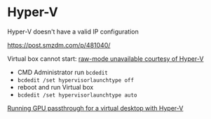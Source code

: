 # Hyper-V

Hyper-V doesn't have a valid IP configuration

<https://post.smzdm.com/p/481040/>

Virtual box cannot start: [raw-mode unavailable courtesy of Hyper-V](https://discuss.erpnext.com/t/virtualbox-wont-run-raw-mode-unavailable-courtesy-of-hyper-v/34541)

- CMD Administrator run `bcdedit`
- `bcdedit /set hypervisorlaunchtype off`
- reboot and run Virtual box
- `bcdedit /set hypervisorlaunchtype auto`

[Running GPU passthrough for a virtual desktop with Hyper-V](https://www.techtarget.com/searchvirtualdesktop/tip/Running-GPU-passthrough-for-a-virtual-desktop-with-Hyper-V)

